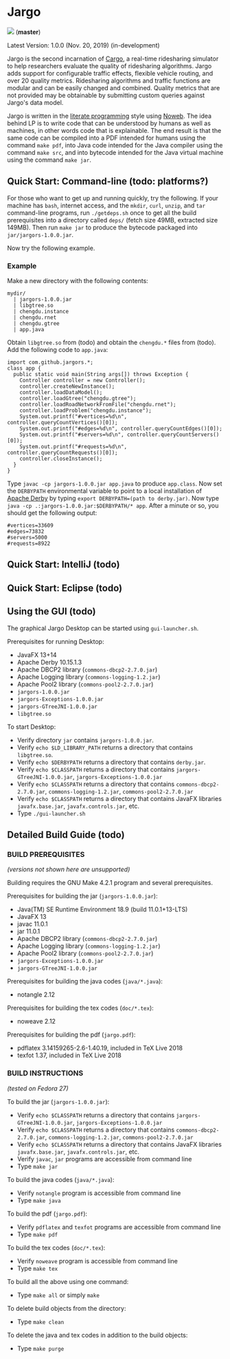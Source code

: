 # Jargo

![](https://github.com/jargors/jargo/workflows/Build/badge.svg) (**master**)

Latest Version: 1.0.0 (Nov. 20, 2019) (in-development)

Jargo is the second incarnation of [Cargo](https://github.com/jamjpan/Cargo), a
real-time ridesharing simulator to help researchers evaluate the quality of
ridesharing algorithms. Jargo adds support for configurable traffic effects,
flexible vehicle routing, and over 20 quality metrics. Ridesharing algorithms
and traffic functions are modular and can be easily changed and combined.
Quality metrics that are not provided may be obtainable by submitting custom
queries against Jargo's data model.

Jargo is written in the [literate programming](http://literateprogramming.com/)
style using [Noweb](https://www.cs.tufts.edu/~nr/noweb/). The idea behind LP is
to write code that can be understood by humans as well as machines, in other
words code that is explainable. The end result is that the same code can be
compiled into a PDF intended for humans using the command `make pdf`, into Java
code intended for the Java compiler using the command `make src`, and into
bytecode intended for the Java virtual machine using the command `make jar`.

## Quick Start: Command-line (todo: platforms?)

For those who want to get up and running quickly, try the following.  If your
machine has `bash`, internet access, and the `mkdir`, `curl`, `unzip`, and
`tar` command-line programs, run `./getdeps.sh` once to get all the build
prerequisites into a directory called `deps/` (fetch size 49MB, extracted size
149MB). Then run `make jar` to produce the bytecode packaged into
`jar/jargors-1.0.0.jar`.

Now try the following example.

### Example

Make a new directory with the following contents:

```
mydir/
  | jargors-1.0.0.jar
  | libgtree.so
  | chengdu.instance
  | chengdu.rnet
  | chengdu.gtree
  | app.java
```

Obtain `libgtree.so` from (todo) and obtain the `chengdu.*` files from (todo).
Add the following code to `app.java`:

```
import com.github.jargors.*;
class app {
  public static void main(String args[]) throws Exception {
    Controller controller = new Controller();
    controller.createNewInstance();
    controller.loadDataModel();
    controller.loadGtree("chengdu.gtree");
    controller.loadRoadNetworkFromFile("chengdu.rnet");
    controller.loadProblem("chengdu.instance");
    System.out.printf("#vertices=%d\n", controller.queryCountVertices()[0]);
    System.out.printf("#edges=%d\n", controller.queryCountEdges()[0]);
    System.out.printf("#servers=%d\n", controller.queryCountServers()[0]);
    System.out.printf("#requests=%d\n", controller.queryCountRequests()[0]);
    controller.closeInstance();
  }
}
```

Type `javac -cp jargors-1.0.0.jar app.java` to produce `app.class`. Now set
the `DERBYPATH` environmental variable to point to a local installation of
[Apache Derby](https://db.apache.org/derby/) by typing
`export DERBYPATH=(path to derby.jar)`. Now type
`java -cp .:jargors-1.0.0.jar:$DERBYPATH/* app`. After a minute or so, you
should get the following output:

```
#vertices=33609
#edges=73832
#servers=5000
#requests=8922
```

## Quick Start: IntelliJ (todo)

## Quick Start: Eclipse (todo)

## Using the GUI (todo)

The graphical Jargo Desktop can be started using `gui-launcher.sh`.

Prerequisites for running Desktop:

- JavaFX 13+14
- Apache Derby 10.15.1.3
- Apache DBCP2 library (`commons-dbcp2-2.7.0.jar`)
- Apache Logging library (`commons-logging-1.2.jar`)
- Apache Pool2 library (`commons-pool2-2.7.0.jar`)
- `jargors-1.0.0.jar`
- `jargors-Exceptions-1.0.0.jar`
- `jargors-GTreeJNI-1.0.0.jar`
- `libgtree.so`

To start Desktop:

- Verify directory `jar` contains `jargors-1.0.0.jar`.
- Verify `echo $LD_LIBRARY_PATH` returns a directory that contains `libgtree.so`.
- Verify `echo $DERBYPATH` returns a directory that contains `derby.jar`.
- Verify `echo $CLASSPATH` returns a directory that contains
  `jargors-GTreeJNI-1.0.0.jar`, `jargors-Exceptions-1.0.0.jar`
- Verify `echo $CLASSPATH` returns a directory that contains
  `commons-dbcp2-2.7.0.jar`, `commons-logging-1.2.jar`, `commons-pool2-2.7.0.jar`
- Verify `echo $CLASSPATH` returns a directory that contains
  JavaFX libraries `javafx.base.jar`, `javafx.controls.jar`, etc.
- Type `./gui-launcher.sh`

## Detailed Build Guide (todo)

### BUILD PREREQUISITES
*(versions not shown here are unsupported)*

Building requires the GNU Make 4.2.1 program and several prerequisites.

Prerequisites for building the jar (`jargors-1.0.0.jar`):

- Java(TM) SE Runtime Environment 18.9 (build 11.0.1+13-LTS)
- JavaFX 13
- javac 11.0.1
- jar 11.0.1
- Apache DBCP2 library (`commons-dbcp2-2.7.0.jar`)
- Apache Logging library (`commons-logging-1.2.jar`)
- Apache Pool2 library (`commons-pool2-2.7.0.jar`)
- `jargors-Exceptions-1.0.0.jar`
- `jargors-GTreeJNI-1.0.0.jar`

Prerequisites for building the java codes (`java/*.java`):

- notangle 2.12

Prerequisites for building the tex codes (`doc/*.tex`):

- noweave 2.12

Prerequisites for building the pdf (`jargo.pdf`):

- pdflatex 3.14159265-2.6-1.40.19, included in TeX Live 2018
- texfot 1.37, included in TeX Live 2018


### BUILD INSTRUCTIONS
*(tested on Fedora 27)*

To build the jar (`jargors-1.0.0.jar`):

- Verify `echo $CLASSPATH` returns a directory that contains
  `jargors-GTreeJNI-1.0.0.jar`, `jargors-Exceptions-1.0.0.jar`
- Verify `echo $CLASSPATH` returns a directory that contains
  `commons-dbcp2-2.7.0.jar`, `commons-logging-1.2.jar`, `commons-pool2-2.7.0.jar`
- Verify `echo $CLASSPATH` returns a directory that contains
  JavaFX libraries `javafx.base.jar`, `javafx.controls.jar`, etc.
- Verify `javac`, `jar` programs are accessible from command line
- Type `make jar`

To build the java codes (`java/*.java`):

- Verify `notangle` program is accessible from command line
- Type `make java`

To build the pdf (`jargo.pdf`):

- Verify `pdflatex` and `texfot` programs are accessible from command line
- Type `make pdf`

To build the tex codes (`doc/*.tex`):

- Verify `noweave` program is accessible from command line
- Type `make tex`

To build all the above using one command:

- Type `make all` or simply `make`

To delete build objects from the directory:

- Type `make clean`

To delete the java and tex codes in addition to the build objects:

- Type `make purge`

